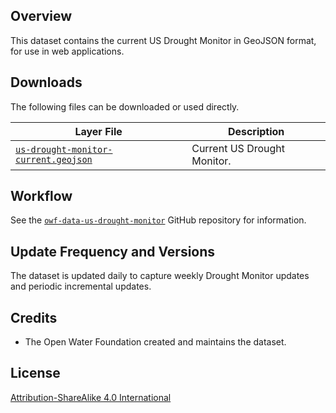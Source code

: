 ## Overview ##

This dataset contains the current US Drought Monitor in GeoJSON format,
for use in web applications.

## Downloads ##

The following files can be downloaded or used directly.

| **Layer File** | **Description** |
| -- | -- |
| [`us-drought-monitor-current.geojson`](us-drought-monitor-current.geojson) | Current US Drought Monitor. |

## Workflow ##

See the [`owf-data-us-drought-monitor`](https://github.com/OpenWaterFoundation/owf-data-us-drought-monitor)
GitHub repository for information.

## Update Frequency and Versions ##

The dataset is updated daily to capture weekly Drought Monitor updates and periodic incremental updates.

## Credits ##

* The Open Water Foundation created and maintains the dataset.

## License ##

[Attribution-ShareAlike 4.0 International](https://creativecommons.org/licenses/by-sa/4.0/)
